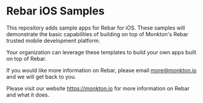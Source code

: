 # Rebar iOS Samples

This repository adds sample apps for Rebar for iOS. These samples will demonstrate the basic capabilities of building on top of Monkton's Rebar trusted mobile development platform.

Your organization can leverage these templates to build your own apps built on top of Rebar.

If you would like more information on Rebar, please email more@monkton.io and we will get back to you.

Please visit our website https://monkton.io for more information on Rebar and what it does.
